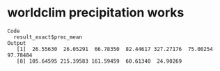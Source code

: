 # worldclim precipitation works

    Code
      result_exact$prec_mean
    Output
       [1]  26.55630  26.05291  66.78350  82.44617 327.27176  75.00254  97.78484
       [8] 105.64595 215.39583 161.59459  60.61340  24.90269

